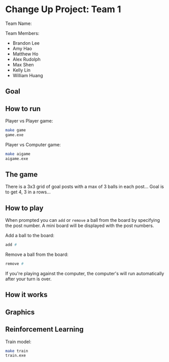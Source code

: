 # Change Up Project: Team 1

Team Name: <br/>

Team Members: <br/>
- Brandon Lee 
- Amy Hao
- Matthew Ho
- Alex Rudolph
- Max Shen
- Kelly Lin
- William Huang

## Goal

## How to run

Player vs Player game:
```bash 
make game
game.exe
```

Player vs Computer game:
```bash 
make aigame
aigame.exe
```

## The game

There is a 3x3 grid of goal posts with a max of 3 balls in each post...
Goal is to get 4, 3 in a rows...

## How to play

When prompted you can `add` or `remove` a ball from the board by specifying the post number. A mini board will be displayed with the post numbers.

Add a ball to the board:

```bash
add #
```

Remove a ball from the board:

```bash
remove #
```

If you're playing against the computer, the computer's will run automatically after your turn is over.

## How it works

## Graphics

## Reinforcement Learning

Train model:
```bash
make train
train.exe
```
